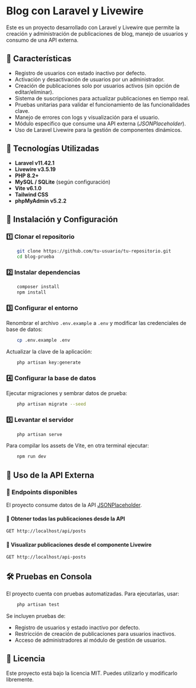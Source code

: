 # Blog con Laravel y Livewire

Este es un proyecto desarrollado con Laravel y Livewire que permite la creación y administración de publicaciones de blog, manejo de usuarios y consumo de una API externa.

## 📌 Características
- Registro de usuarios con estado inactivo por defecto.
- Activación y desactivación de usuarios por un administrador.
- Creación de publicaciones solo por usuarios activos (sin opción de editar/eliminar).
- Sistema de suscripciones para actualizar publicaciones en tiempo real.
- Pruebas unitarias para validar el funcionamiento de las funcionalidades clave.
- Manejo de errores con logs y visualización para el usuario.
- Módulo específico que consume una API externa (*JSONPlaceholder*).
- Uso de Laravel Livewire para la gestión de componentes dinámicos.

## 🚀 Tecnologías Utilizadas
- **Laravel v11.42.1**
- **Livewire v3.5.19**
- **PHP 8.2+**
- **MySQL / SQLite** (según configuración)
- **Vite v6.1.0**
- **Tailwind CSS**
- **phpMyAdmin v5.2.2**

## 📂 Instalación y Configuración

### 1️⃣ Clonar el repositorio
```sh
    git clone https://github.com/tu-usuario/tu-repositorio.git
    cd blog-prueba
```

### 2️⃣ Instalar dependencias
```sh
    composer install
    npm install
```

### 3️⃣ Configurar el entorno
Renombrar el archivo `.env.example` a `.env` y modificar las credenciales de base de datos:
```sh
    cp .env.example .env
```
Actualizar la clave de la aplicación:
```sh
    php artisan key:generate
```

### 4️⃣ Configurar la base de datos
Ejecutar migraciones y sembrar datos de prueba:
```sh
    php artisan migrate --seed
```

### 5️⃣ Levantar el servidor
```sh
    php artisan serve
```

Para compilar los assets de Vite, en otra terminal ejecutar:
```sh
    npm run dev
```

## 📌 Uso de la API Externa

### 📌 Endpoints disponibles
El proyecto consume datos de la API [JSONPlaceholder](https://jsonplaceholder.typicode.com/).

#### 🔹 Obtener todas las publicaciones desde la API
```sh
GET http://localhost/api/posts
```

#### 🔹 Visualizar publicaciones desde el componente Livewire
```sh
GET http://localhost/api-posts
```

## 🛠️ Pruebas en Consola
El proyecto cuenta con pruebas automatizadas. Para ejecutarlas, usar:
```sh
    php artisan test
```

Se incluyen pruebas de:
- Registro de usuarios y estado inactivo por defecto.
- Restricción de creación de publicaciones para usuarios inactivos.
- Acceso de administradores al módulo de gestión de usuarios.

## 📜 Licencia
Este proyecto está bajo la licencia MIT. Puedes utilizarlo y modificarlo libremente.
